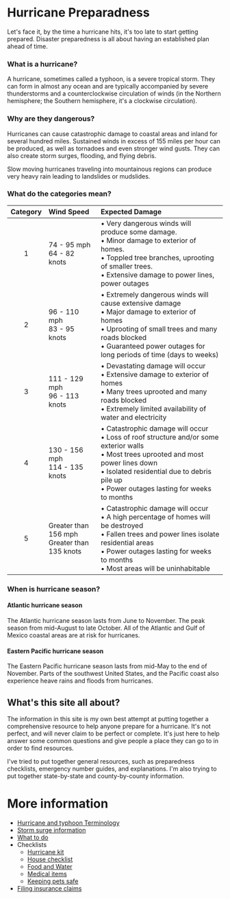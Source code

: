# Hurricane Preparadness

Let's face it, by the time a hurricane hits, it's too late to start getting prepared. Disaster preparedness is all about having an established plan ahead of time.

### What is a hurricane?
A hurricane, sometimes called a typhoon, is a severe tropical storm. They can form in almost any ocean and are typically accompanied by severe thunderstorms and a counterclockwise circulation of winds (in the Northern hemisphere; the Southern hemisphere, it's a clockwise circulation).

### Why are they dangerous?
Hurricanes can cause catastrophic damage to coastal areas and inland for several hundred miles. Sustained winds in excess of 155 miles per hour can be produced, as well as tornadoes and even stronger wind gusts. They can also create storm surges, flooding, and flying debris.

Slow moving hurricanes traveling into mountainous regions can produce very heavy rain leading to landslides or mudslides.

### What do the categories mean?

|Category|Wind Speed|Expected Damage|
|:---:|:---|:---|
|1|74 - 95 mph<br/>64 - 82 knots|&bull; Very dangerous winds will produce some damage.<br/>&bull; Minor damage to exterior of homes.<br/>&bull; Toppled tree branches, uprooting of smaller trees.<br/>&bull; Extensive damage to power lines, power outages|
|2|96 - 110 mph<br/>83 - 95 knots|&bull; Extremely dangerous winds will cause extensive damage<br/>&bull; Major damage to exterior of homes<br/>&bull; Uprooting of small trees and many roads blocked<br/>&bull; Guaranteed power outages for long periods of time (days to weeks)|
|3|111 - 129 mph<br/>96 - 113 knots|&bull; Devastating damage will occur<br/>&bull; Extensive damage to exterior of homes<br/>&bull; Many trees uprooted and many roads blocked<br/>&bull; Extremely limited availability of water and electricity|
|4|130 - 156 mph<br/>114 - 135 knots|&bull; Catastrophic damage will occur<br/>&bull; Loss of roof structure and/or some exterior walls<br/>&bull; Most trees uprooted and most power lines down<br/>&bull; Isolated residential due to debris pile up<br/>&bull; Power outages lasting for weeks to months|
|5|Greater than 156 mph<br/>Greater than 135 knots|&bull; Catastrophic damage will occur<br/>&bull; A high percentage of homes will be destroyed<br/>&bull; Fallen trees and power lines isolate residential areas<br/>&bull; Power outages lasting for weeks to months<br/>&bull; Most areas will be uninhabitable|

### When is hurricane season?
#### Atlantic hurricane season
The Atlantic hurricane season lasts from June to November. The peak season from mid-August to late October. All of the Atlantic and Gulf of Mexico coastal areas are at risk for hurricanes. 
#### Eastern Pacific hurricane season
The Eastern Pacific hurricane season lasts from mid-May to the end of November. Parts of the southwest United States, and the Pacific coast also experience heave rains and floods from hurricanes.

## What's this site all about?
The information in this site is my own best attempt at putting together a comprehensive resource to help anyone prepare for a hurricane. It's not perfect, and will never claim to be perfect or complete. It's just here to help answer some common questions and give people a place they can go to in order to find resources.

I've tried to put together general resources, such as preparedness checklists, emergency number guides, and explanations. I'm also trying to put together state-by-state and county-by-county information.

# More information

- [Hurricane and typhoon Terminology](terminology.md)
- [Storm surge information](storm-surge-information.md)
- [What to do](what-to-do.md)
- Checklists
  - [Hurricane kit](hurricane-supply-kit.md)
  - [House checklist](house.md)
  - [Food and Water](food-and-water-items.md)
  - [Medical items](medical.md)
  - [Keeping pets safe](keeping-pets-safe.md)
- [Filing insurance claims](filing-insurance-claims.md)
